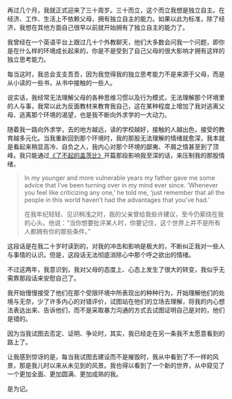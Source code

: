 再过几个月，我就正式迎来了三十周岁。三十而立，这个而立我想是独立自主。在经济、工作、生活上不依赖父母，拥有独立自主的能力。如果以此为标准，除了经济，我想在其他方面自己很早以前就开始拥有了独立自主的能力了。

我曾经在一个英语平台上跟过几十个外教聊天，他们大多数会问我一个问题，即你是在什么样的环境成长起来的，你是不是受到了自己父母的很大影响才拥有这样的独立思考能力。

每当这时，我总会支支吾吾，因为我觉得我的独立思考能力不是来源于父母，而是从小读的一些书，从书中接触的一些人。

说实话，我经常无法理解父母的各种思维习惯以及行为模式，无法理解那个环境里的人与事，我常以此为反面教材来教育我自己，这在某种程度上增加了我对逃离父母、逃离那个环境的渴望，也是我不断向外求学的一大动力。

随着我一路向外求学，去的地方越远，读的学校越好，接触的人越出色，接受的教育越多元化。当我重新回到那个环境时，我的那股无法理解的情绪就愈深，我本就是看起来稍显高冷、自负之人，我内心对那个环境的鄙夷、不屑之情甚至到了顶峰。我只能通过[《了不起的盖茨比》](https://rolen.wiki/the-great-gatsby-2/)开篇那段影响我至深的话，来压制我的那股情绪，

> In my younger and more vulnerable years my father gave me some advice that I’ve been turning over in my mind ever since. ‘Whenever you feel like criticizing any one,’ he told me, ‘just remember that all the people in this world haven’t had the advantages that you’ve had.’
> 
> 在我年纪轻轻、见识稍浅之时，我的父亲曾给我些许建议，至今仍萦绕在我的心头。他说：“当你想要批评某人时，你要记住，这个世界上并不是所有人都拥有你的那些条件。”

这段话是在我二十岁时读到的，对我的冲击和影响是极大的，不断纠正我对一些人与事情的认识。但是，这段话无法彻底消除心中那个呼之欲出的情绪。

不过这两年，我意识到，我对父母的态度上、心态上发生了很大的转变，我似乎无需靠那段话来安慰自己了。

我开始慢慢接受了他们在那个受限环境中所表现出的种种行为，开始理解他们的处境与无奈，少了许多内心的对错评价，试图站在他们的立场去理解，将我的内心想法表达出来、告诉他们，而不是采取暴力沟通的方式去试图证明自己是对的，他们是错的。

因为当我试图去否定、证明、争论时，其实，我已经走在另一条我不太愿意看到的路上了。

让我感到惊讶的是，每当我试图去建设而不是摧毁时，我从中看到了不一样的风景，那是我儿时以来从未见到的风景。我也得以看到了一个新的世界，从中窥见了一个更加全面、更加圆满、更加成熟的我。

是为记。